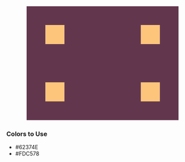 <div style="text-align:center">
    <img src="../images/2.png" />
</div>

### Colors to Use
- #62374E
- #FDC578